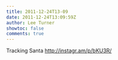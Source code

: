 ```yaml
---
title: 2011-12-24T13-09
date: 2011-12-24T13:09:59Z
author: Lee Turner
showtoc: false
comments: true
---
```


Tracking Santa  http://instagr.am/p/bKU3R/


